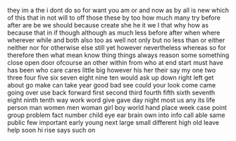 they im a the i dont do so for want you am or and now as by all is new which of this that in not will to off those these by too how much many try before after are be we should because create she he it we I that why how as because that in if though although as much less before after when where wherever while and both also too as well not only but no less than or either neither nor for otherwise else still yet however nevertheless whereas so for therefore then what mean know thing things always reason some something close open door ofcourse an other within from who at end start must have has been who care cares little big however his her their say my one two three four five six seven eight nine ten would ask up down right left get about go make can take year good bad see could your look come came going over use back forward first second third fourth fifth sixth seventh eight ninth tenth way work word give gave day night most us any its life person man women men woman girl boy world hand place week case point group problem fact number child eye ear brain own into info call able same public few important early young next large small different high old leave help soon hi rise says such on
